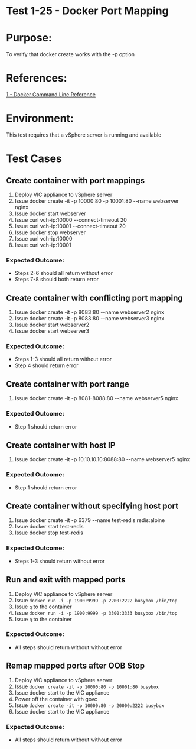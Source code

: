 Test 1-25 - Docker Port Mapping
=======

# Purpose:
To verify that docker create works with the -p option

# References:
[1 - Docker Command Line Reference](https://docs.docker.com/engine/reference/commandline/create/)

# Environment:
This test requires that a vSphere server is running and available

# Test Cases

## Create container with port mappings
1. Deploy VIC appliance to vSphere server
2. Issue docker create -it -p 10000:80 -p 10001:80 --name webserver nginx
3. Issue docker start webserver
4. Issue curl vch-ip:10000 --connect-timeout 20
5. Issue curl vch-ip:10001 --connect-timeout 20
6. Issue docker stop webserver
7. Issue curl vch-ip:10000
8. Issue curl vch-ip:10001

### Expected Outcome:
* Steps 2-6 should all return without error
* Steps 7-8 should both return error


## Create container with conflicting port mapping
1. Issue docker create -it -p 8083:80 --name webserver2 nginx
2. Issue docker create -it -p 8083:80 --name webserver3 nginx
3. Issue docker start webserver2
4. Issue docker start webserver3

### Expected Outcome:
* Steps 1-3 should all return without error
* Step 4 should return error


## Create container with port range
1. Issue docker create -it -p 8081-8088:80 --name webserver5 nginx

### Expected Outcome:
* Step 1 should return error


## Create container with host IP
1. Issue docker create -it -p 10.10.10.10:8088:80 --name webserver5 nginx

### Expected Outcome:
* Step 1 should return error


## Create container without specifying host port
1. Issue docker create -it -p 6379 --name test-redis redis:alpine
2. Issue docker start test-redis
3. Issue docker stop test-redis

### Expected Outcome:
* Steps 1-3 should return without error


## Run and exit with mapped ports
1. Deploy VIC appliance to vSphere server
2. Issue `docker run -i -p 1900:9999 -p 2200:2222 busybox /bin/top`
3. Issue `q` to the container
4. Issue `docker run -i -p 1900:9999 -p 3300:3333 busybox /bin/top`
5. Issue `q` to the container

### Expected Outcome:
* All steps should return without without error


## Remap mapped ports after OOB Stop
1. Deploy VIC appliance to vSphere server
2. Issue `docker create -it -p 10000:80 -p 10001:80 busybox`
3. Issue docker start <containerID> to the VIC appliance
4. Power off the container with govc
5. Issue `docker create -it -p 10000:80 -p 20000:2222 busybox`
6. Issue docker start <containerID> to the VIC appliance

### Expected Outcome:
* All steps should return without without error
